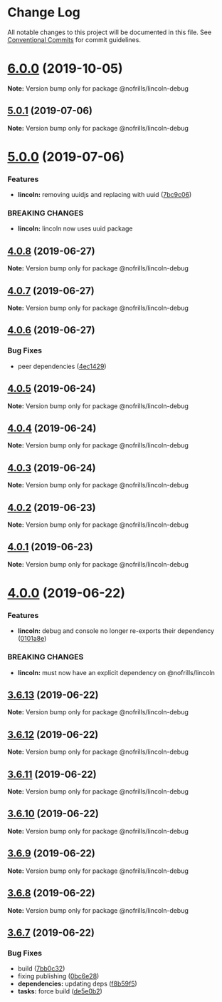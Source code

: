 # Change Log

All notable changes to this project will be documented in this file.
See [Conventional Commits](https://conventionalcommits.org) for commit guidelines.

# [6.0.0](https://github.com/nativecode-dev/nofrills-debug/compare/@nofrills/lincoln-debug@6.0.0-next.0...@nofrills/lincoln-debug@6.0.0) (2019-10-05)

**Note:** Version bump only for package @nofrills/lincoln-debug





## [5.0.1](https://github.com/nativecode-dev/nofrills-debug/compare/@nofrills/lincoln-debug@4.0.7...@nofrills/lincoln-debug@5.0.1) (2019-07-06)

**Note:** Version bump only for package @nofrills/lincoln-debug





# [5.0.0](https://github.com/nativecode-dev/nofrills-debug/compare/@nofrills/lincoln-debug@4.0.8...@nofrills/lincoln-debug@5.0.0) (2019-07-06)


### Features

* **lincoln:** removing uuidjs and replacing with uuid ([7bc9c06](https://github.com/nativecode-dev/nofrills-debug/commit/7bc9c06))


### BREAKING CHANGES

* **lincoln:** lincoln now uses uuid package





## [4.0.8](https://github.com/nativecode-dev/nofrills-debug/compare/@nofrills/lincoln-debug@4.0.7...@nofrills/lincoln-debug@4.0.8) (2019-06-27)

**Note:** Version bump only for package @nofrills/lincoln-debug





## [4.0.7](https://github.com/nativecode-dev/nofrills-debug/compare/@nofrills/lincoln-debug@4.0.4...@nofrills/lincoln-debug@4.0.7) (2019-06-27)

**Note:** Version bump only for package @nofrills/lincoln-debug





## [4.0.6](https://github.com/nativecode-dev/nofrills-debug/compare/@nofrills/lincoln-debug@4.0.5...@nofrills/lincoln-debug@4.0.6) (2019-06-27)


### Bug Fixes

* peer dependencies ([4ec1429](https://github.com/nativecode-dev/nofrills-debug/commit/4ec1429))





## [4.0.5](https://github.com/nativecode-dev/nofrills-debug/compare/@nofrills/lincoln-debug@4.0.4...@nofrills/lincoln-debug@4.0.5) (2019-06-24)

**Note:** Version bump only for package @nofrills/lincoln-debug





## [4.0.4](https://github.com/nativecode-dev/nofrills-debug/compare/@nofrills/lincoln-debug@4.0.1...@nofrills/lincoln-debug@4.0.4) (2019-06-24)

**Note:** Version bump only for package @nofrills/lincoln-debug





## [4.0.3](https://github.com/nativecode-dev/nofrills-debug/compare/@nofrills/lincoln-debug@4.0.2...@nofrills/lincoln-debug@4.0.3) (2019-06-24)

**Note:** Version bump only for package @nofrills/lincoln-debug





## [4.0.2](https://github.com/nativecode-dev/nofrills-debug/compare/@nofrills/lincoln-debug@4.0.1...@nofrills/lincoln-debug@4.0.2) (2019-06-23)

**Note:** Version bump only for package @nofrills/lincoln-debug





## [4.0.1](https://github.com/nativecode-dev/nofrills-debug/compare/@nofrills/lincoln-debug@3.6.11...@nofrills/lincoln-debug@4.0.1) (2019-06-23)

**Note:** Version bump only for package @nofrills/lincoln-debug





# [4.0.0](https://github.com/nativecode-dev/nofrills-debug/compare/@nofrills/lincoln-debug@3.6.13...@nofrills/lincoln-debug@4.0.0) (2019-06-22)


### Features

* **lincoln:** debug and console no longer re-exports their dependency ([0101a8e](https://github.com/nativecode-dev/nofrills-debug/commit/0101a8e))


### BREAKING CHANGES

* **lincoln:** must now have an explicit dependency on @nofrills/lincoln





## [3.6.13](https://github.com/nativecode-dev/nofrills-debug/compare/@nofrills/lincoln-debug@3.6.12...@nofrills/lincoln-debug@3.6.13) (2019-06-22)

**Note:** Version bump only for package @nofrills/lincoln-debug





## [3.6.12](https://github.com/nativecode-dev/nofrills-debug/compare/@nofrills/lincoln-debug@3.6.11...@nofrills/lincoln-debug@3.6.12) (2019-06-22)

**Note:** Version bump only for package @nofrills/lincoln-debug





## [3.6.11](https://github.com/nativecode-dev/nofrills-debug/compare/@nofrills/lincoln-debug@3.6.8...@nofrills/lincoln-debug@3.6.11) (2019-06-22)

**Note:** Version bump only for package @nofrills/lincoln-debug





## [3.6.10](https://github.com/nativecode-dev/nofrills-debug/compare/@nofrills/lincoln-debug@3.6.9...@nofrills/lincoln-debug@3.6.10) (2019-06-22)

**Note:** Version bump only for package @nofrills/lincoln-debug





## [3.6.9](https://github.com/nativecode-dev/nofrills-debug/compare/@nofrills/lincoln-debug@3.6.8...@nofrills/lincoln-debug@3.6.9) (2019-06-22)

**Note:** Version bump only for package @nofrills/lincoln-debug





## [3.6.8](https://github.com/nativecode-dev/nofrills-debug/compare/@nofrills/lincoln-debug@3.6.7...@nofrills/lincoln-debug@3.6.8) (2019-06-22)

**Note:** Version bump only for package @nofrills/lincoln-debug





## [3.6.7](https://github.com/nativecode-dev/nofrills-debug/compare/@nofrills/lincoln-debug@3.6.6...@nofrills/lincoln-debug@3.6.7) (2019-06-22)


### Bug Fixes

* build ([7bb0c32](https://github.com/nativecode-dev/nofrills-debug/commit/7bb0c32))
* fixing publishing ([0bc6e28](https://github.com/nativecode-dev/nofrills-debug/commit/0bc6e28))
* **dependencies:** updating deps ([f8b59f5](https://github.com/nativecode-dev/nofrills-debug/commit/f8b59f5))
* **tasks:** force build ([de5e0b2](https://github.com/nativecode-dev/nofrills-debug/commit/de5e0b2))
